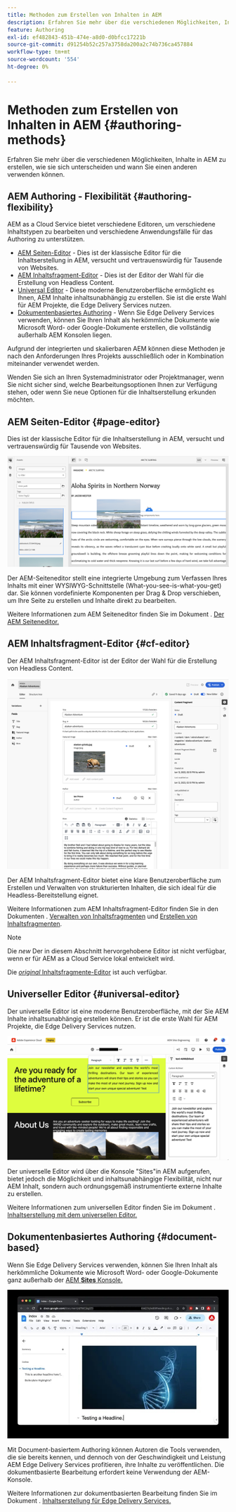 ```yaml
---
title: Methoden zum Erstellen von Inhalten in AEM
description: Erfahren Sie mehr über die verschiedenen Möglichkeiten, Inhalte in AEM zu erstellen, und wie sie sich unterscheiden.
feature: Authoring
exl-id: ef482843-451b-474e-a8d0-d0bfcc17221b
source-git-commit: d91254b52c257a3758da200a2c74b736ca457884
workflow-type: tm+mt
source-wordcount: '554'
ht-degree: 0%

---
```


# Methoden zum Erstellen von Inhalten in AEM {#authoring-methods}

Erfahren Sie mehr über die verschiedenen Möglichkeiten, Inhalte in AEM zu erstellen, wie sie sich unterscheiden und wann Sie einen anderen verwenden können.

## AEM Authoring - Flexibilität {#authoring-flexibility}

AEM as a Cloud Service bietet verschiedene Editoren, um verschiedene Inhaltstypen zu bearbeiten und verschiedene Anwendungsfälle für das Authoring zu unterstützen.

* [AEM Seiten-Editor](#page-editor) - Dies ist der klassische Editor für die Inhaltserstellung in AEM, versucht und vertrauenswürdig für Tausende von Websites.
* [AEM Inhaltsfragment-Editor](#cf-editor) - Dies ist der Editor der Wahl für die Erstellung von Headless Content.
* [Universal Editor](#universal-editor) - Diese moderne Benutzeroberfläche ermöglicht es Ihnen, AEM Inhalte inhaltsunabhängig zu erstellen. Sie ist die erste Wahl für AEM Projekte, die Edge Delivery Services nutzen.
* [Dokumentenbasiertes Authoring](#document-based) - Wenn Sie Edge Delivery Services verwenden, können Sie Ihren Inhalt als herkömmliche Dokumente wie Microsoft Word- oder Google-Dokumente erstellen, die vollständig außerhalb AEM Konsolen liegen.

Aufgrund der integrierten und skalierbaren AEM können diese Methoden je nach den Anforderungen Ihres Projekts ausschließlich oder in Kombination miteinander verwendet werden.

Wenden Sie sich an Ihren Systemadministrator oder Projektmanager, wenn Sie nicht sicher sind, welche Bearbeitungsoptionen Ihnen zur Verfügung stehen, oder wenn Sie neue Optionen für die Inhaltserstellung erkunden möchten.

## AEM Seiten-Editor {#page-editor}

Dies ist der klassische Editor für die Inhaltserstellung in AEM, versucht und vertrauenswürdig für Tausende von Websites.

![Der AEM Seiteneditor](assets/authoring-methods-page-editor.png)

Der AEM-Seiteneditor stellt eine integrierte Umgebung zum Verfassen Ihres Inhalts mit einer WYSIWYG-Schnittstelle (What-you-see-is-what-you-get) dar. Sie können vordefinierte Komponenten per Drag &amp; Drop verschieben, um Ihre Seite zu erstellen und Inhalte direkt zu bearbeiten.

Weitere Informationen zum AEM Seiteneditor finden Sie im Dokument . [Der AEM Seiteneditor.](/help/sites-cloud/authoring/page-editor/introduction.md)

## AEM Inhaltsfragment-Editor {#cf-editor}

Der AEM Inhaltsfragment-Editor ist der Editor der Wahl für die Erstellung von Headless Content.

![Der AEM Inhaltsfragment-Editor](assets/authoring-methods-cf-editor.png)

Der AEM Inhaltsfragment-Editor bietet eine klare Benutzeroberfläche zum Erstellen und Verwalten von strukturierten Inhalten, die sich ideal für die Headless-Bereitstellung eignet.

Weitere Informationen zum AEM Inhaltsfragment-Editor finden Sie in den Dokumenten . [Verwalten von Inhaltsfragmenten](/help/sites-cloud/administering/content-fragments/managing.md) und [Erstellen von Inhaltsfragmenten](/help/sites-cloud/administering/content-fragments/managing.md).

>[!NOTE]
>
>Die *new* Der in diesem Abschnitt hervorgehobene Editor ist nicht verfügbar, wenn er für AEM as a Cloud Service lokal entwickelt wird.
>
>Die [*original* Inhaltsfragmente-Editor](/help/assets/content-fragments/content-fragments-variations.md) ist auch verfügbar.

## Universeller Editor {#universal-editor}

Der universelle Editor ist eine moderne Benutzeroberfläche, mit der Sie AEM Inhalte inhaltsunabhängig erstellen können. Er ist die erste Wahl für AEM Projekte, die Edge Delivery Services nutzen.

![Der universelle Editor](assets/authoring-methods-ue.png)

Der universelle Editor wird über die Konsole &quot;Sites&quot;in AEM aufgerufen, bietet jedoch die Möglichkeit und inhaltsunabhängige Flexibilität, nicht nur AEM Inhalt, sondern auch ordnungsgemäß instrumentierte externe Inhalte zu erstellen.

Weitere Informationen zum universellen Editor finden Sie im Dokument . [Inhaltserstellung mit dem universellen Editor.](/help/sites-cloud/authoring/universal-editor/authoring.md)

## Dokumentenbasiertes Authoring  {#document-based}

Wenn Sie Edge Delivery Services verwenden, können Sie Ihren Inhalt als herkömmliche Dokumente wie Microsoft Word- oder Google-Dokumente ganz außerhalb der [AEM **Sites** Konsole.](/help/sites-cloud/authoring/sites-console/introduction.md)

![Bearbeiten von dokumentbasierten Inhalten](assets/authoring-methods-document.jpg)

Mit Document-basiertem Authoring können Autoren die Tools verwenden, die sie bereits kennen, und dennoch von der Geschwindigkeit und Leistung AEM Edge Delivery Services profitieren, ihre Inhalte zu veröffentlichen. Die dokumentbasierte Bearbeitung erfordert keine Verwendung der AEM-Konsole.

Weitere Informationen zur dokumentbasierten Bearbeitung finden Sie im Dokument . [Inhaltserstellung für Edge Delivery Services.](/help/edge/authoring.md)
